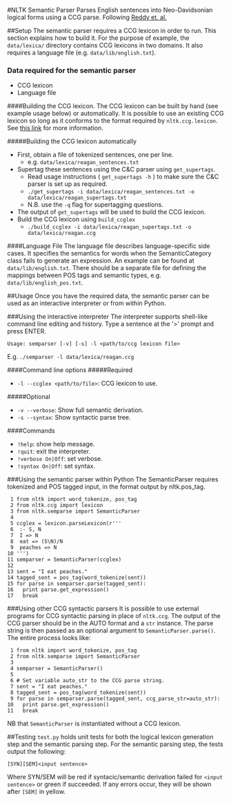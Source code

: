 #NLTK Semantic Parser
Parses English sentences into Neo-Davidsonian logical forms
using a CCG parse. Following [Reddy et. al.](http://www.sivareddy.in/papers/reddy2014semanticparsing.pdf)

##Setup
The semantic parser requires a CCG lexicon in order to run. 
This section explains how to build it. For the
purpose of example, the `data/lexica/` directory contains 
CCG lexicons in two domains. It also requires a language file
(e.g. `data/lib/english.txt`).

### Data required for the semantic parser
* CCG lexicon
* Language file

####Building the CCG lexicon.
The CCG lexicon can be built by hand (see example usage below) or automatically.
It is possible to use an existing CCG lexicon so long as it conforms to the format
required by `nltk.ccg.lexicon`. See [this link](http://www.nltk.org/howto/ccg.html) for more information.

#####Building the CCG lexicon automatically
* First, obtain a file of tokenized sentences, one per line.
  + e.g. `data/lexica/reagan_sentences.txt`
* Supertag these sentences using the C&C parser using `get_supertags`.
  + Read usage instructions ( `get_supertags -h` ) to make sure the C&C parser is set up as required.
  + `./get_supertags -i data/lexica/reagan_sentences.txt -o data/lexica/reagan_supertags.txt`
  + N.B. use the `-q` flag for supertagging questions.
* The output of `get_supertags` will be used to build the CCG lexicon.
* Build the CCG lexicon using `build_ccglex`
  + `./build_ccglex -i data/lexica/reagan_supertags.txt -o data/lexica/reagan.ccg`

####Language File
The language file describes language-specific side cases. It specifies the semantics for
words when the SemanticCategory class fails to generate an expression. An example can be found
at `data/lib/english.txt`. There should be a separate file for defining the mappings between
POS tags and semantic types, e.g. `data/lib/english_pos.txt`.

##Usage
Once you have the required data, the semantic parser can be used as an interactive
interpreter or from within Python.

###Using the interactive interpreter
The interpreter supports shell-like command line editing and history. Type a sentence
at the '>' prompt and press ENTER.

`Usage: semparser [-v] [-s] -l <path/to/ccg lexicon file>`

E.g.  `./semparser -l data/lexica/reagan.ccg`

####Command line options
#####Required
* `-l --ccglex <path/to/file>`: CCG lexicon to use.

#####Optional
* `-v --verbose`: Show full semantic derivation.
* `-s --syntax`: Show syntactic parse tree.

####Commands
* `!help`: show help message.
* `!quit`: exit the interpreter.
* `!verbose On|Off`: set verbose.
* `!syntax On|Off`: set syntax.


###Using the semantic parser within Python
The SemanticParser requires tokenized and POS tagged input, in the format
output by nltk.pos_tag.

     1 from nltk import word_tokenize, pos_tag
     2 from nltk.ccg import lexicon
     3 from nltk.semparse import SemanticParser
     4
     5 ccglex = lexicon.parseLexicon(r'''
     6  :- S, N
     7  I => N
     8  eat => (S\N)/N
     9	peaches => N
    10 ''')	
    11 semparser = SemanticParser(ccglex)
    12  
    13 sent = "I eat peaches."
    14 tagged_sent = pos_tag(word_tokenize(sent))
    15 for parse in semparser.parse(tagged_sent):
    16   print parse.get_expression()
    17   break

###Using other CCG syntactic parsers
It is possible to use external programs for CCG syntactic parsing in place of
`nltk.ccg`. The output of the CCG parser should be in the AUTO format and
a `str` instance. The parse string is then passed as an optional argument
to `SemanticParser.parse()`. The entire process looks like:

     1 from nltk import word_tokenize, pos_tag
     2 from nltk.semparse import SemanticParser
     3
     4 semparser = SemanticParser()
     5  
     6 # Set variable auto_str to the CCG parse string.
     7 sent = "I eat peaches."
     8 tagged_sent = pos_tag(word_tokenize(sent))
     9 for parse in semparser.parse(tagged_sent, ccg_parse_str=auto_str):
    10   print parse.get_expression()
    11   break
    

NB that `SemanticParser` is instantiated without a CCG lexicon.

##Testing
`test.py` holds unit tests for both the logical lexicon generation step
and the semantic parsing step. For the semantic parsing step, the tests
output the following:

`[SYN][SEM]<input sentence>`

Where SYN/SEM will be red if syntacic/semantic derivation failed for `<input sentence>`
or green if succeeded. If any errors occur, they will be shown after `[SEM]` in yellow.
